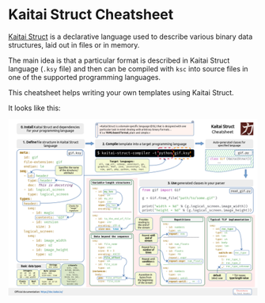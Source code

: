 # Kaitai Struct Cheatsheet

[Kaitai Struct](https://kaitai.io) is a declarative language used to describe various binary data structures, laid out in files or in memory.

The main idea is that a particular format is described in Kaitai Struct language (`.ksy` file) and then can be compiled with `ksc` into source files in one of the supported programming languages. 

This cheatsheet helps writing your own templates using Kaitai Struct.

It looks like this:

![KaitaiStructCheatsheet_small](kaitai_struct_cheatsheet_small.png)